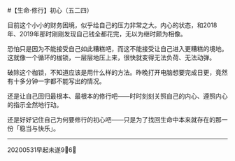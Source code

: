 #【生命⋅修行】初心（五二四）

目前这个小小的财务困境，似乎给自己的压力非常之大。内心的状态，和2018年、2019年那时刚刚发现自己钱全都花完，无以为继时颇为相像。

恐怕只是因为不能接受自己如此糟糕吧，而这不能接受让自己进入更糟糕的境地。这就像一个循环的枷锁，一层层地压上来，很快就变得无法负荷、无法动弹。

破除这个枷锁，不知道应该是用什么样的方法。昨晚打开电脑想要完成日更，竟然有十多分钟一字都不能写出的情况。

还是让自己回归最根本、最根本的修行吧——时时刻刻关照自己的内心、遵照内心的指示全然地行动。

还是好好记住自己为何要修行的初心吧——只是为了找回生命中本来就存在的那一份「稳当与快乐」。

----

20200531早起未遂9⃣️6⃣️